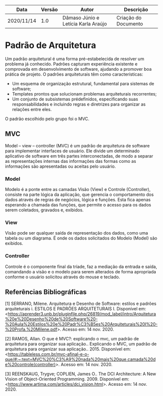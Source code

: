 | Data |Versão| Autor | Descrição |
| ---- | ---- | ----- | --------- |
| 2020/11/14 | 1.0 | Dâmaso Júnio e Letícia Karla Araújo | Criação do Documento|


# Padrão de Arquitetura
Um padrão arquitetural é uma forma pré-estabelecida de resolver um problema já conhecido. Padrões capturam experiência existente e comprovada em
desenvolvimento de software, ajudando a promover boa prática de
projeto. O padrões arquiteturais têm como características:
* Um esquema de organização estrutural, fundamental para sistemas de software;
* Templates prontos que solucionam problemas arquiteturais recorrentes;
* Um conjunto de subsistemas prédefinidos, especificando suas
responsabilidades e incluindo regras e diretrizes para organizar as
relações entre eles.

O padrão escolhido pelo grupo foi o MVC.

## MVC
Model – view – controller (MVC) é um padrão de arquitetura de software para implementar interfaces de usuário. Ele divide um determinado aplicativo de software em três partes interconectadas, de modo a separar as representações internas das informações das formas como as informações são apresentadas ou aceitas pelo usuário.

### Model
Modelo é a ponte entre as camadas Visão (View) e Controle (Controller), consiste na parte lógica da aplicação, que gerencia o comportamento dos dados através de regras de negócios, lógica e funções. Esta fica apenas esperando a chamada das funções, que permite o acesso para os dados serem coletados, gravados e, exibidos.

### View
Visão pode ser qualquer saída de representação dos dados, como uma tabela ou um diagrama. É onde os dados solicitados do Modelo (Model) são exibidos.

### Controller
Controle é o componente final da tríade, faz a mediação da entrada e saída, comandando a visão e o modelo para serem alterados de forma apropriada conforme o usuário solicitou através do mouse e teclado.

## Referências Bibliográficas
[1] SERRANO, Milene. Arquitetura e Desenho de Software: estilos e padrões arquiteturais i. ESTILOS E PADRÕES ARQUITETURAIS I. Disponível em: <<https://aprender3.unb.br/pluginfile.php/26819/mod_label/intro/Arquitetura%20e%20Desenho%20de%20Software%20-%20Aula%20Estilos%20e%20Padr%C3%B5es%20Arquiteturais%20I%20-%20Profa.%20Milene.pdf>>. Acesso em: 14 nov. 2020.

[2] RAMOS, Allan. O que é MVC?: explicando o mvc, um padrão de arquitetura para organizar sua aplicação.. Explicando o MVC, um padrão de arquitetura para organizar sua aplicação.. 2015. Disponível em: <<https://tableless.com.br/mvc-afinal-e-o-que/#:~:text=MVC%20%C3%A9%20nada%20mais%20que,camada%20de%20controle(controller)>>. Acesso em: 14 nov. 2020.

[3] REENSKAUG, Trygve; COPLIEN, James O.. The DCI Architecture: A New Vision of Object-Oriented Programming. 2009. Disponível em: <<https://www.artima.com/articles/dci_vision.html>>. Acesso em: 14 nov. 2020.